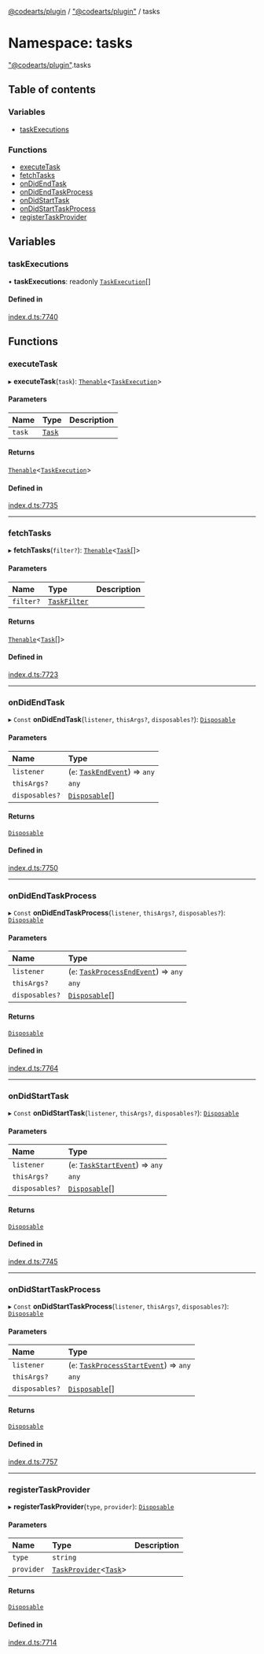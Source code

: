 [@codearts/plugin](../README.md) / ["@codearts/plugin"](_codearts_plugin_.md) / tasks

# Namespace: tasks

["@codearts/plugin"](_codearts_plugin_.md).tasks

## Table of contents

### Variables

- [taskExecutions](codearts_plugin_.tasks.md#taskexecutions)

### Functions

- [executeTask](codearts_plugin_.tasks.md#executetask)
- [fetchTasks](codearts_plugin_.tasks.md#fetchtasks)
- [onDidEndTask](codearts_plugin_.tasks.md#ondidendtask)
- [onDidEndTaskProcess](codearts_plugin_.tasks.md#ondidendtaskprocess)
- [onDidStartTask](codearts_plugin_.tasks.md#ondidstarttask)
- [onDidStartTaskProcess](codearts_plugin_.tasks.md#ondidstarttaskprocess)
- [registerTaskProvider](codearts_plugin_.tasks.md#registertaskprovider)

## Variables

### taskExecutions

• **taskExecutions**: readonly [`TaskExecution`](../interfaces/codearts_plugin_.TaskExecution.md)[]

#### Defined in

[index.d.ts:7740](https://github.com/huaweicloud/cloudide-plugin-api/blob/a4193a8/index.d.ts#L7740)

## Functions

### executeTask

▸ **executeTask**(`task`): [`Thenable`](../interfaces/Thenable.md)<[`TaskExecution`](../interfaces/codearts_plugin_.TaskExecution.md)\>

#### Parameters

| Name | Type | Description |
| :------ | :------ | :------ |
| `task` | [`Task`](../classes/codearts_plugin_.Task.md) |  |

#### Returns

[`Thenable`](../interfaces/Thenable.md)<[`TaskExecution`](../interfaces/codearts_plugin_.TaskExecution.md)\>

#### Defined in

[index.d.ts:7735](https://github.com/huaweicloud/cloudide-plugin-api/blob/a4193a8/index.d.ts#L7735)

___

### fetchTasks

▸ **fetchTasks**(`filter?`): [`Thenable`](../interfaces/Thenable.md)<[`Task`](../classes/codearts_plugin_.Task.md)[]\>

#### Parameters

| Name | Type | Description |
| :------ | :------ | :------ |
| `filter?` | [`TaskFilter`](../interfaces/codearts_plugin_.TaskFilter.md) |  |

#### Returns

[`Thenable`](../interfaces/Thenable.md)<[`Task`](../classes/codearts_plugin_.Task.md)[]\>

#### Defined in

[index.d.ts:7723](https://github.com/huaweicloud/cloudide-plugin-api/blob/a4193a8/index.d.ts#L7723)

___

### onDidEndTask

▸ `Const` **onDidEndTask**(`listener`, `thisArgs?`, `disposables?`): [`Disposable`](../classes/codearts_plugin_.Disposable.md)

#### Parameters

| Name | Type |
| :------ | :------ |
| `listener` | (`e`: [`TaskEndEvent`](../interfaces/codearts_plugin_.TaskEndEvent.md)) => `any` |
| `thisArgs?` | `any` |
| `disposables?` | [`Disposable`](../classes/codearts_plugin_.Disposable.md)[] |

#### Returns

[`Disposable`](../classes/codearts_plugin_.Disposable.md)

#### Defined in

[index.d.ts:7750](https://github.com/huaweicloud/cloudide-plugin-api/blob/a4193a8/index.d.ts#L7750)

___

### onDidEndTaskProcess

▸ `Const` **onDidEndTaskProcess**(`listener`, `thisArgs?`, `disposables?`): [`Disposable`](../classes/codearts_plugin_.Disposable.md)

#### Parameters

| Name | Type |
| :------ | :------ |
| `listener` | (`e`: [`TaskProcessEndEvent`](../interfaces/codearts_plugin_.TaskProcessEndEvent.md)) => `any` |
| `thisArgs?` | `any` |
| `disposables?` | [`Disposable`](../classes/codearts_plugin_.Disposable.md)[] |

#### Returns

[`Disposable`](../classes/codearts_plugin_.Disposable.md)

#### Defined in

[index.d.ts:7764](https://github.com/huaweicloud/cloudide-plugin-api/blob/a4193a8/index.d.ts#L7764)

___

### onDidStartTask

▸ `Const` **onDidStartTask**(`listener`, `thisArgs?`, `disposables?`): [`Disposable`](../classes/codearts_plugin_.Disposable.md)

#### Parameters

| Name | Type |
| :------ | :------ |
| `listener` | (`e`: [`TaskStartEvent`](../interfaces/codearts_plugin_.TaskStartEvent.md)) => `any` |
| `thisArgs?` | `any` |
| `disposables?` | [`Disposable`](../classes/codearts_plugin_.Disposable.md)[] |

#### Returns

[`Disposable`](../classes/codearts_plugin_.Disposable.md)

#### Defined in

[index.d.ts:7745](https://github.com/huaweicloud/cloudide-plugin-api/blob/a4193a8/index.d.ts#L7745)

___

### onDidStartTaskProcess

▸ `Const` **onDidStartTaskProcess**(`listener`, `thisArgs?`, `disposables?`): [`Disposable`](../classes/codearts_plugin_.Disposable.md)

#### Parameters

| Name | Type |
| :------ | :------ |
| `listener` | (`e`: [`TaskProcessStartEvent`](../interfaces/codearts_plugin_.TaskProcessStartEvent.md)) => `any` |
| `thisArgs?` | `any` |
| `disposables?` | [`Disposable`](../classes/codearts_plugin_.Disposable.md)[] |

#### Returns

[`Disposable`](../classes/codearts_plugin_.Disposable.md)

#### Defined in

[index.d.ts:7757](https://github.com/huaweicloud/cloudide-plugin-api/blob/a4193a8/index.d.ts#L7757)

___

### registerTaskProvider

▸ **registerTaskProvider**(`type`, `provider`): [`Disposable`](../classes/codearts_plugin_.Disposable.md)

#### Parameters

| Name | Type | Description |
| :------ | :------ | :------ |
| `type` | `string` |  |
| `provider` | [`TaskProvider`](../interfaces/codearts_plugin_.TaskProvider.md)<[`Task`](../classes/codearts_plugin_.Task.md)\> |  |

#### Returns

[`Disposable`](../classes/codearts_plugin_.Disposable.md)

#### Defined in

[index.d.ts:7714](https://github.com/huaweicloud/cloudide-plugin-api/blob/a4193a8/index.d.ts#L7714)
